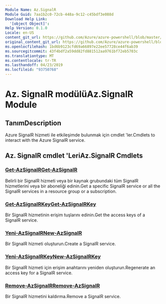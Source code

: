```yaml
---
Module Name: Az.SignalR
Module Guid: 7aa1b2c0-72cb-448a-9c12-c45bdf3e088d
Download Help Link:
  '[object Object]': 
Help Version: 0.1.0
Locale: en-US
content_git_url: https://github.com/Azure/azure-powershell/blob/master/src/SignalR/SignalR/help/Az.SignalR.md
original_content_git_url: https://github.com/Azure/azure-powershell/blob/master/src/SignalR/SignalR/help/Az.SignalR.md
ms.openlocfilehash: 1bd6b9123cfd69a66897e22ee57728ce44f6ab39
ms.sourcegitcommit: 43f4bdf2a59dd82fd881512aa9761bf72eb5703c
ms.translationtype: MT
ms.contentlocale: tr-TR
ms.lasthandoff: 04/23/2019
ms.locfileid: "93750768"
---
```

# <span data-ttu-id="e2da3-101">Az. SignalR modülü</span><span class="sxs-lookup"><span data-stu-id="e2da3-101">Az.SignalR Module</span></span>
## <span data-ttu-id="e2da3-102">Tanım</span><span class="sxs-lookup"><span data-stu-id="e2da3-102">Description</span></span>
<span data-ttu-id="e2da3-103">Azure SignalR hizmeti ile etkileşimde bulunmak için cmdlet 'ler.</span><span class="sxs-lookup"><span data-stu-id="e2da3-103">Cmdlets to interact with the Azure SignalR service.</span></span>

## <span data-ttu-id="e2da3-104">Az. SignalR cmdlet 'Leri</span><span class="sxs-lookup"><span data-stu-id="e2da3-104">Az.SignalR Cmdlets</span></span>
### [<span data-ttu-id="e2da3-105">Get-AzSignalR</span><span class="sxs-lookup"><span data-stu-id="e2da3-105">Get-AzSignalR</span></span>](Get-AzSignalR.md)
<span data-ttu-id="e2da3-106">Belirli bir SignalR hizmeti veya bir kaynak grubundaki tüm SignalR hizmetlerini veya bir aboneliği edinin.</span><span class="sxs-lookup"><span data-stu-id="e2da3-106">Get a specific SignalR service or all the SignalR services in a resource group or a subscription.</span></span>

### [<span data-ttu-id="e2da3-107">Get-AzSignalRKey</span><span class="sxs-lookup"><span data-stu-id="e2da3-107">Get-AzSignalRKey</span></span>](Get-AzSignalRKey.md)
<span data-ttu-id="e2da3-108">Bir SignalR hizmetinin erişim tuşlarını edinin.</span><span class="sxs-lookup"><span data-stu-id="e2da3-108">Get the access keys of a SignalR service.</span></span>

### [<span data-ttu-id="e2da3-109">Yeni-AzSignalR</span><span class="sxs-lookup"><span data-stu-id="e2da3-109">New-AzSignalR</span></span>](New-AzSignalR.md)
<span data-ttu-id="e2da3-110">Bir SignalR hizmeti oluşturun.</span><span class="sxs-lookup"><span data-stu-id="e2da3-110">Create a SignalR service.</span></span>

### [<span data-ttu-id="e2da3-111">Yeni-AzSignalRKey</span><span class="sxs-lookup"><span data-stu-id="e2da3-111">New-AzSignalRKey</span></span>](New-AzSignalRKey.md)
<span data-ttu-id="e2da3-112">Bir SignalR hizmeti için erişim anahtarını yeniden oluşturun.</span><span class="sxs-lookup"><span data-stu-id="e2da3-112">Regenerate an access key for a SignalR service.</span></span>

### [<span data-ttu-id="e2da3-113">Remove-AzSignalR</span><span class="sxs-lookup"><span data-stu-id="e2da3-113">Remove-AzSignalR</span></span>](Remove-AzSignalR.md)
<span data-ttu-id="e2da3-114">Bir SignalR hizmetini kaldırma.</span><span class="sxs-lookup"><span data-stu-id="e2da3-114">Remove a SignalR service.</span></span>

